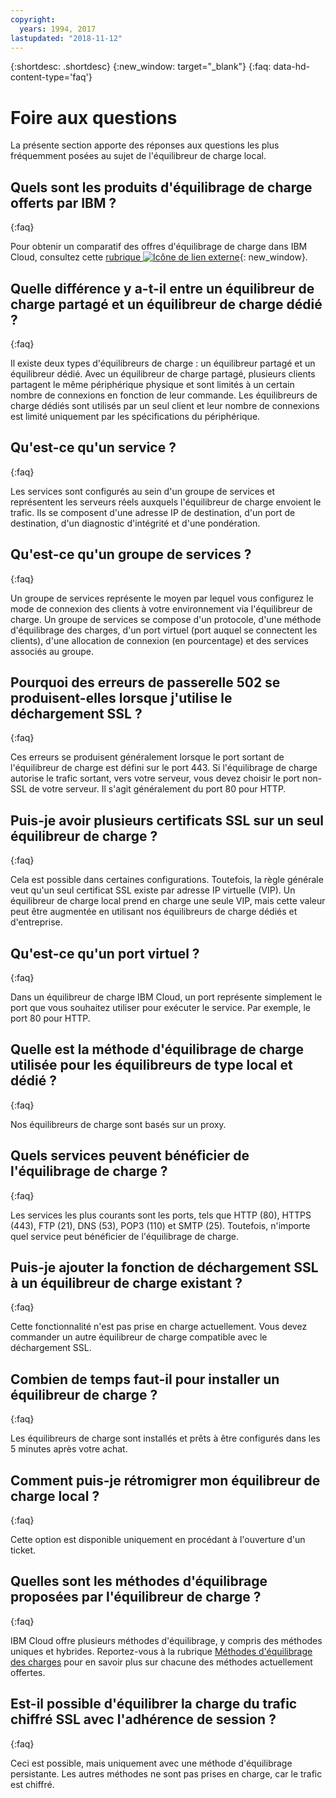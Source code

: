 ```yaml
---
copyright:
  years: 1994, 2017
lastupdated: "2018-11-12"
---
```


{:shortdesc: .shortdesc}
{:new_window: target="_blank"}
{:faq: data-hd-content-type='faq'}

# Foire aux questions
La présente section apporte des réponses aux questions les plus fréquemment posées au sujet de l'équilibreur de charge local.

## Quels sont les produits d'équilibrage de charge offerts par IBM ?
{:faq}

Pour obtenir un comparatif des offres d'équilibrage de charge dans IBM Cloud, consultez cette [rubrique ![Icône de lien externe](../../icons/launch-glyph.svg "Icône de lien externe")](/docs/infrastructure/loadbalancer-service/explore-load-balancers.html#explore-load-balancers){: new_window}.

## Quelle différence y a-t-il entre un équilibreur de charge partagé et un équilibreur de charge dédié ?
{:faq}

Il existe deux types d'équilibreurs de charge : un équilibreur partagé et un équilibreur dédié. Avec un équilibreur de charge partagé, plusieurs clients partagent le même périphérique physique et sont limités à un certain nombre de connexions en fonction de leur commande. Les équilibreurs de charge dédiés sont utilisés par un seul client et leur nombre de connexions est limité uniquement par les spécifications du périphérique.

## Qu'est-ce qu'un service ?
{:faq}

Les services sont configurés au sein d'un groupe de services et représentent les serveurs réels auxquels l'équilibreur de charge envoient le trafic. Ils se composent d'une adresse IP de destination, d'un port de destination, d'un diagnostic d'intégrité et d'une pondération.

## Qu'est-ce qu'un groupe de services ?
{:faq}

Un groupe de services représente le moyen par lequel vous configurez le mode de connexion des clients à votre environnement via l'équilibreur de charge. Un groupe de services se compose d'un protocole, d'une méthode d'équilibrage des charges, d'un port virtuel (port auquel se connectent les clients), d'une allocation de connexion (en pourcentage) et des services associés au groupe.

## Pourquoi des erreurs de passerelle 502 se produisent-elles lorsque j'utilise le déchargement SSL ?
{:faq}

Ces erreurs se produisent généralement lorsque le port sortant de l'équilibreur de charge est défini sur le port 443.  Si l'équilibrage de charge autorise le trafic sortant, vers votre serveur, vous devez choisir le port non-SSL de votre serveur.  Il s'agit généralement du port 80 pour HTTP.

## Puis-je avoir plusieurs certificats SSL sur un seul équilibreur de charge ?
{:faq}

Cela est possible dans certaines configurations.  Toutefois, la règle générale veut qu'un seul certificat SSL existe par adresse IP virtuelle (VIP). Un équilibreur de charge local prend en charge une seule VIP, mais cette valeur peut être augmentée en utilisant nos équilibreurs de charge dédiés et d'entreprise.

## Qu'est-ce qu'un port virtuel ?
{:faq}

Dans un équilibreur de charge IBM Cloud, un port représente simplement le port que vous souhaitez utiliser pour exécuter le service. Par exemple, le port 80 pour HTTP.

## Quelle est la méthode d'équilibrage de charge utilisée pour les équilibreurs de type local et dédié ?
{:faq}

Nos équilibreurs de charge sont basés sur un proxy.

## Quels services peuvent bénéficier de l'équilibrage de charge ?
{:faq}

Les services les plus courants sont les ports, tels que HTTP (80), HTTPS (443), FTP (21), DNS (53), POP3 (110) et SMTP (25). Toutefois, n'importe quel service peut bénéficier de l'équilibrage de charge.

## Puis-je ajouter la fonction de déchargement SSL à un équilibreur de charge existant ?
{:faq}

Cette fonctionnalité n'est pas prise en charge actuellement. Vous devez commander un autre équilibreur de charge compatible avec le déchargement SSL.

## Combien de temps faut-il pour installer un équilibreur de charge ?
{:faq}

Les équilibreurs de charge sont installés et prêts à être configurés dans les 5 minutes après votre achat.

## Comment puis-je rétromigrer mon équilibreur de charge local ?
{:faq}

Cette option est disponible uniquement en procédant à l'ouverture d'un ticket.

## Quelles sont les méthodes d'équilibrage proposées par l'équilibreur de charge ?
{:faq}

IBM Cloud offre plusieurs méthodes d'équilibrage, y compris des méthodes uniques et hybrides.  Reportez-vous à la rubrique [Méthodes d'équilibrage des charges](load_balancing_methods.html) pour en savoir plus sur chacune des méthodes actuellement offertes.

## Est-il possible d'équilibrer la charge du trafic chiffré SSL avec l'adhérence de session ?
{:faq}

Ceci est possible, mais uniquement avec une méthode d'équilibrage persistante. Les autres méthodes ne sont pas prises en charge, car le trafic est chiffré.

